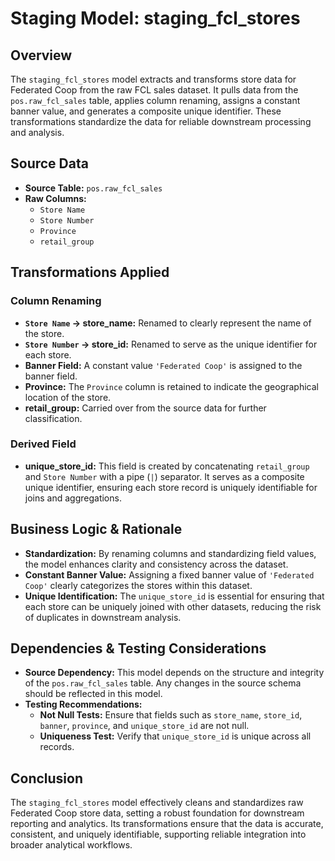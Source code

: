 # Staging Model: staging_fcl_stores

## Overview
The `staging_fcl_stores` model extracts and transforms store data for Federated Coop from the raw FCL sales dataset. It pulls data from the `pos.raw_fcl_sales` table, applies column renaming, assigns a constant banner value, and generates a composite unique identifier. These transformations standardize the data for reliable downstream processing and analysis.

## Source Data
- **Source Table:** `pos.raw_fcl_sales`
- **Raw Columns:**
  - `Store Name`
  - `Store Number`
  - `Province`
  - `retail_group`

## Transformations Applied
### Column Renaming
- **`Store Name` → store_name:**
  Renamed to clearly represent the name of the store.
- **`Store Number` → store_id:**
  Renamed to serve as the unique identifier for each store.
- **Banner Field:**
  A constant value `'Federated Coop'` is assigned to the banner field.
- **Province:**
  The `Province` column is retained to indicate the geographical location of the store.
- **retail_group:**
  Carried over from the source data for further classification.

### Derived Field
- **unique_store_id:**
  This field is created by concatenating `retail_group` and `Store Number` with a pipe (`|`) separator. It serves as a composite unique identifier, ensuring each store record is uniquely identifiable for joins and aggregations.

## Business Logic & Rationale
- **Standardization:**
  By renaming columns and standardizing field values, the model enhances clarity and consistency across the dataset.
- **Constant Banner Value:**
  Assigning a fixed banner value of `'Federated Coop'` clearly categorizes the stores within this dataset.
- **Unique Identification:**
  The `unique_store_id` is essential for ensuring that each store can be uniquely joined with other datasets, reducing the risk of duplicates in downstream analysis.

## Dependencies & Testing Considerations
- **Source Dependency:**
  This model depends on the structure and integrity of the `pos.raw_fcl_sales` table. Any changes in the source schema should be reflected in this model.
- **Testing Recommendations:**
  - **Not Null Tests:** Ensure that fields such as `store_name`, `store_id`, `banner`, `province`, and `unique_store_id` are not null.
  - **Uniqueness Test:** Verify that `unique_store_id` is unique across all records.

## Conclusion
The `staging_fcl_stores` model effectively cleans and standardizes raw Federated Coop store data, setting a robust foundation for downstream reporting and analytics. Its transformations ensure that the data is accurate, consistent, and uniquely identifiable, supporting reliable integration into broader analytical workflows.
